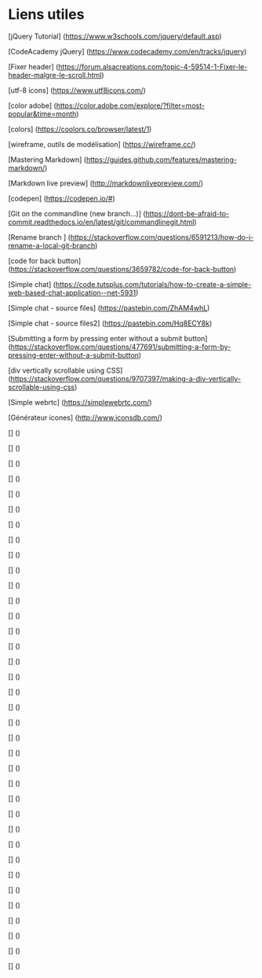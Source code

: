 # Liens utiles

[jQuery Tutorial] (https://www.w3schools.com/jquery/default.asp)

[CodeAcademy jQuery] (https://www.codecademy.com/en/tracks/jquery)

[Fixer header] (https://forum.alsacreations.com/topic-4-59514-1-Fixer-le-header-malgre-le-scroll.html)

[utf-8 icons]  (https://www.utf8icons.com/)

[color adobe] (https://color.adobe.com/explore/?filter=most-popular&time=month)

[colors]  (https://coolors.co/browser/latest/1)

[wireframe, outils de modélisation] (https://wireframe.cc/)

[Mastering Markdown] (https://guides.github.com/features/mastering-markdown/)

[Markdown live preview] (http://markdownlivepreview.com/)

[codepen] (https://codepen.io/#)

[Git on the commandline (new branch...)]  (https://dont-be-afraid-to-commit.readthedocs.io/en/latest/git/commandlinegit.html)

[Rename branch ] (https://stackoverflow.com/questions/6591213/how-do-i-rename-a-local-git-branch)

[code for back button] (https://stackoverflow.com/questions/3659782/code-for-back-button)

[Simple chat] (https://code.tutsplus.com/tutorials/how-to-create-a-simple-web-based-chat-application--net-5931)

[Simple chat - source files] (https://pastebin.com/ZhAM4whL)

[Simple chat - source files2] (https://pastebin.com/Hq8ECY8k)

[Submitting a form by pressing enter without a submit button] (https://stackoverflow.com/questions/477691/submitting-a-form-by-pressing-enter-without-a-submit-button)

[div vertically scrollable using CSS] (https://stackoverflow.com/questions/9707397/making-a-div-vertically-scrollable-using-css)

[Simple webrtc] (https://simplewebrtc.com/)

[Générateur icones] (http://www.iconsdb.com/)

[] ()

[] ()

[] ()

[] ()

[] ()

[] ()

[] ()

[] ()

[] ()

[] ()

[] ()

[] ()

[] ()

[] ()

[] ()

[] ()

[] ()

[] ()

[] ()

[] ()

[] ()

[] ()

[] ()

[] ()

[] ()

[] ()

[] ()

[] ()

[] ()

[] ()

[] ()

[] ()

[] ()

[] ()

[] ()

[] ()
